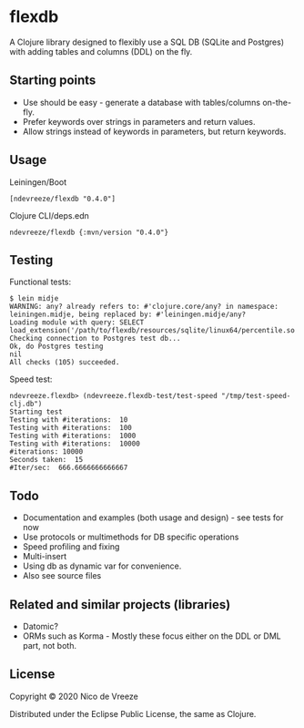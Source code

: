# flexdb

A Clojure library designed to flexibly use a SQL DB  (SQLite and Postgres) with adding tables and columns (DDL) on the fly.

## Starting points

* Use should be easy - generate a database with tables/columns on-the-fly.
* Prefer keywords over strings in parameters and return values.
* Allow strings instead of keywords in parameters, but return keywords.

## Usage

Leiningen/Boot

    [ndevreeze/flexdb "0.4.0"]

Clojure CLI/deps.edn

    ndevreeze/flexdb {:mvn/version "0.4.0"}

## Testing

Functional tests:

    $ lein midje
    WARNING: any? already refers to: #'clojure.core/any? in namespace: leiningen.midje, being replaced by: #'leiningen.midje/any?
    Loading module with query: SELECT   load_extension('/path/to/flexdb/resources/sqlite/linux64/percentile.so')
    Checking connection to Postgres test db...
    Ok, do Postgres testing
    nil
    All checks (105) succeeded.

Speed test:

    ndevreeze.flexdb> (ndevreeze.flexdb-test/test-speed "/tmp/test-speed-clj.db")
    Starting test
    Testing with #iterations:  10
    Testing with #iterations:  100
    Testing with #iterations:  1000
    Testing with #iterations:  10000
    #iterations: 10000
    Seconds taken:  15
    #Iter/sec:  666.6666666666667

## Todo

* Documentation and examples (both usage and design) - see tests for now
* Use protocols or multimethods for DB specific operations
* Speed profiling and fixing
* Multi-insert
* Using db as dynamic var for convenience.
* Also see source files

## Related and similar projects (libraries)

* Datomic?
* ORMs such as Korma - Mostly these focus either on the DDL or DML part, not both.

## License

Copyright © 2020 Nico de Vreeze

Distributed under the Eclipse Public License, the same as Clojure.

